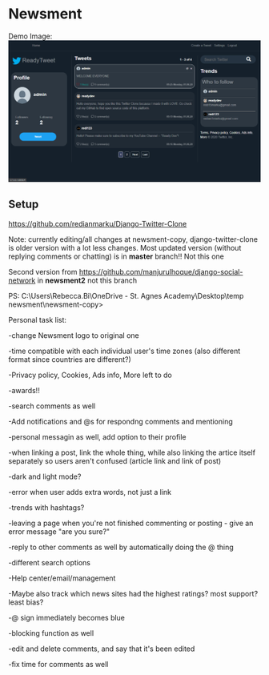 # Newsment

Demo Image:
![](TwitterDemo.png)

## Setup

https://github.com/redianmarku/Django-Twitter-Clone 

Note: currently editing/all changes at newsment-copy, django-twitter-clone is older version with a lot less changes. Most updated version (without replying comments or chatting) is in **master** branch!! Not this one

Second version from https://github.com/manjurulhoque/django-social-network in **newsment2** not this branch

PS: C:\Users\Rebecca.Bi\OneDrive - St. Agnes Academy\Desktop\temp newsment\newsment-copy>

Personal task list: 

-change Newsment logo to original one

-time compatible with each individual user's time zones (also different format since countries are different?)

-Privacy policy, Cookies, Ads info, More left to do 

-awards!!

-search comments as well

-Add notifications and @s for respondng comments and mentioning

-personal messagin as well, add option to their profile

-when linking a post, link the whole thing, while also linking the artice itself separately so users aren't confused (article link and link of post)

-dark and light mode? 

-error when user adds extra words, not just a link

-trends with hashtags?

-leaving a page when you're not finished commenting or posting - give an error message "are you sure?" 

-reply to other comments as well by automatically doing the @ thing 

-different search options

-Help center/email/management

-Maybe also track which news sites had the highest ratings? most support? least bias?

-@ sign immediately becomes blue

-blocking function as well

-edit and delete comments, and say that it's been edited 

-fix time for comments as well

